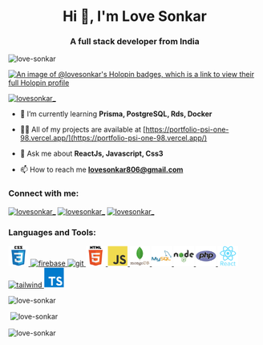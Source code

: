 <h1 align="center">Hi 👋, I'm Love Sonkar</h1>
<h3 align="center"> A full stack developer from India </h3>

<p align="left"> <img src="https://komarev.com/ghpvc/?username=love-sonkar&label=Profile%20views&color=0e75b6&style=flat" alt="love-sonkar" /> </p>

[![An image of @lovesonkar's Holopin badges, which is a link to view their full Holopin profile](https://holopin.me/lovesonkar)](https://holopin.io/@lovesonkar)

<p align="left"> <a href="https://twitter.com/lovesonkar_" target="blank"><img src="https://img.shields.io/twitter/follow/lovesonkar_?logo=twitter&style=for-the-badge" alt="lovesonkar_" /></a> </p>

- 🌱 I’m currently learning **Prisma, PostgreSQL, Rds, Docker**

- 👨‍💻 All of my projects are available at [https://portfolio-psi-one-98.vercel.app/](https://portfolio-psi-one-98.vercel.app/)

- 💬 Ask me about **ReactJs, Javascript, Css3**

- 📫 How to reach me **lovesonkar806@gmail.com**

<h3 align="left">Connect with me:</h3>
<p align="left">
<a href="https://twitter.com/lovesonkar_" target="blank"><img align="center" src="https://raw.githubusercontent.com/rahuldkjain/github-profile-readme-generator/master/src/images/icons/Social/twitter.svg" alt="lovesonkar_" height="30" width="40" /></a>
<a href="https://linkedin.com/in/love-sonkar" target="blank"><img align="center" src="https://raw.githubusercontent.com/rahuldkjain/github-profile-readme-generator/master/src/images/icons/Social/linked-in-alt.svg" alt="lovesonkar_" height="30" width="40" /></a>
<a href="https://instagram.com/lovesonkar_" target="blank"><img align="center" src="https://raw.githubusercontent.com/rahuldkjain/github-profile-readme-generator/master/src/images/icons/Social/instagram.svg" alt="lovesonkar_" height="30" width="40" /></a>
</p>

<h3 align="left">Languages and Tools:</h3>
<p align="left"> <a href="https://www.w3schools.com/css/" target="_blank" rel="noreferrer"> <img src="https://raw.githubusercontent.com/devicons/devicon/master/icons/css3/css3-original-wordmark.svg" alt="css3" width="40" height="40"/> </a> <a href="https://firebase.google.com/" target="_blank" rel="noreferrer"> <img src="https://www.vectorlogo.zone/logos/firebase/firebase-icon.svg" alt="firebase" width="40" height="40"/> </a> <a href="https://git-scm.com/" target="_blank" rel="noreferrer"> <img src="https://www.vectorlogo.zone/logos/git-scm/git-scm-icon.svg" alt="git" width="40" height="40"/> </a> <a href="https://www.w3.org/html/" target="_blank" rel="noreferrer"> <img src="https://raw.githubusercontent.com/devicons/devicon/master/icons/html5/html5-original-wordmark.svg" alt="html5" width="40" height="40"/> </a> <a href="https://developer.mozilla.org/en-US/docs/Web/JavaScript" target="_blank" rel="noreferrer"> <img src="https://raw.githubusercontent.com/devicons/devicon/master/icons/javascript/javascript-original.svg" alt="javascript" width="40" height="40"/> </a> <a href="https://www.mongodb.com/" target="_blank" rel="noreferrer"> <img src="https://raw.githubusercontent.com/devicons/devicon/master/icons/mongodb/mongodb-original-wordmark.svg" alt="mongodb" width="40" height="40"/> </a> <a href="https://www.mysql.com/" target="_blank" rel="noreferrer"> <img src="https://raw.githubusercontent.com/devicons/devicon/master/icons/mysql/mysql-original-wordmark.svg" alt="mysql" width="40" height="40"/> </a> <a href="https://nodejs.org" target="_blank" rel="noreferrer"> <img src="https://raw.githubusercontent.com/devicons/devicon/master/icons/nodejs/nodejs-original-wordmark.svg" alt="nodejs" width="40" height="40"/> </a> <a href="https://www.php.net" target="_blank" rel="noreferrer"> <img src="https://raw.githubusercontent.com/devicons/devicon/master/icons/php/php-original.svg" alt="php" width="40" height="40"/> </a> <a href="https://reactjs.org/" target="_blank" rel="noreferrer"> <img src="https://raw.githubusercontent.com/devicons/devicon/master/icons/react/react-original-wordmark.svg" alt="react" width="40" height="40"/> </a> <a href="https://tailwindcss.com/" target="_blank" rel="noreferrer"> <img src="https://www.vectorlogo.zone/logos/tailwindcss/tailwindcss-icon.svg" alt="tailwind" width="40" height="40"/> </a> <a href="https://www.typescriptlang.org/" target="_blank" rel="noreferrer"> <img src="https://raw.githubusercontent.com/devicons/devicon/master/icons/typescript/typescript-original.svg" alt="typescript" width="40" height="40"/> </a> </p>

<p><img align="left" src="https://github-readme-stats.vercel.app/api/top-langs?username=love-sonkar&show_icons=true&locale=en&layout=compact" alt="love-sonkar" /></p> <br/>

<p>&nbsp;<img align="center" src="https://github-readme-stats.vercel.app/api?username=love-sonkar&show_icons=true&locale=en" alt="love-sonkar" /></p>

<p><img align="center" src="https://github-readme-streak-stats.herokuapp.com/?user=love-sonkar&" alt="love-sonkar" /></p>
